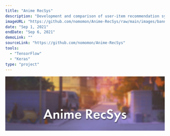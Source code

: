```yaml
---
title: "Anime RecSys"
description: "Development and comparison of user-item recommendation systems in TensorFlow on an anime dataset."
imageURL: "https://github.com/nomomon/Anime-RecSys/raw/main/images/banner.png"
date: "Sep 1, 2021"
endDate: "Sep 6, 2021"
demoLink: ""
sourceLink: "https://github.com/nomomon/Anime-RecSys"
tools:
  - "TensorFlow"
  - "Keras"
type: "project"
---
```


![banner](https://github.com/nomomon/Anime-RecSys/raw/main/images/banner.png)
